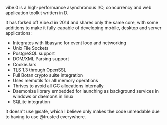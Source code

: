 vibe.0 is a high-performance asynchronous I/O, concurrency and web application toolkit written in D.

It has forked off Vibe.d in 2014 and shares only the same core, with some additions to make it fully capable of developing mobile, desktop and server applications:

- Integrates with libasync for event loop and networking
- Unix File Sockets
- PostgreSQL support
- DOM/XML Parsing support
- CookieJars
- TLS 1.3 through OpenSSL
- Full Botan crypto suite integration
- Uses memutils for all memory operations
- Thrives to avoid all GC allocations internally
- Daemonize library embedded for launching as background services in windows or daemons in linux
- SQLite integration

It doesn't use @safe, which I believe only makes the code unreadable due to having to use @trusted everywhere.